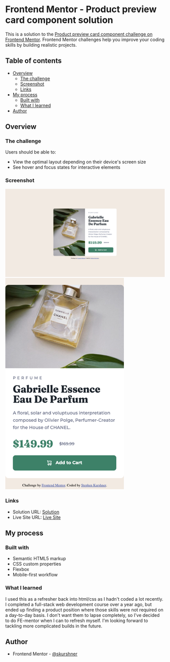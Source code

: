# Frontend Mentor - Product preview card component solution

This is a solution to the [Product preview card component challenge on Frontend Mentor](https://www.frontendmentor.io/challenges/product-preview-card-component-GO7UmttRfa). Frontend Mentor challenges help you improve your coding skills by building realistic projects.

## Table of contents

- [Overview](#overview)
  - [The challenge](#the-challenge)
  - [Screenshot](#screenshot)
  - [Links](#links)
- [My process](#my-process)
  - [Built with](#built-with)
  - [What I learned](#what-i-learned)
- [Author](#author)

## Overview

### The challenge

Users should be able to:

- View the optimal layout depending on their device's screen size
- See hover and focus states for interactive elements

### Screenshot

![](./images/desktop-ss.png)
![](./images/mobile-ss.png)

### Links

- Solution URL: [Solution](https://github.com/skurshner/fe-mentor/tree/main/product-preview-card-component-main)
- Live Site URL: [Live Site](https://sk-fe1.netlify.app/)

## My process

### Built with

- Semantic HTML5 markup
- CSS custom properties
- Flexbox
- Mobile-first workflow

### What I learned

I used this as a refresher back into html/css as I hadn't coded a lot recently. I completed a full-stack web development course over a year ago, but ended up finding a product position where those skills were not required on a day-to-day basis. I don't want them to lapse completely, so I've decided to do FE-mentor when I can to refresh myself. I'm looking forward to tackling more complicated builds in the future.

## Author

- Frontend Mentor - [@skurshner](https://www.frontendmentor.io/profile/skurshner)

